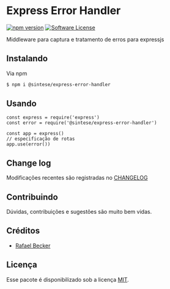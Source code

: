 # Express Error Handler

[![npm version](https://badge.fury.io/js/%40sintese%2Fexpress-error-handler.svg)](https://badge.fury.io/js/%40sintese%2Fexpress-error-handler)
[![Software License][ico-license]](LICENSE.md)

Middleware para captura e tratamento de erros para expressjs

## Instalando

Via npm

``` bash
$ npm i @sintese/express-error-handler
```

## Usando

``` nodejs
const express = require('express')
const error = require('@sintese/express-error-handler')

const app = express()
// especificação de rotas
app.use(error())
```

## Change log

Modificações recentes são registradas no [CHANGELOG](CHANGELOG.md)

## Contribuindo

Dúvidas, contribuições e sugestões são muito bem vidas.

## Créditos

- [Rafael Becker][link-author]

## Licença

Esse pacote é disponibilizado sob a licença [MIT](LICENSE.md).

[ico-license]: https://img.shields.io/badge/license-MIT-brightgreen.svg?style=flat-square
[link-author]: https://github.com/rafaelbeecker